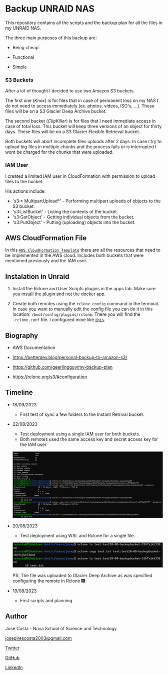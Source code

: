 # Backup UNRAID NAS

This repository contains all the scripts and the backup plan for all the files in my UNRAID NAS.

The three main purposes of this backup are:

- Being cheap

- Functional

- Simple

### S3 Buckets

After a lot of thought I decided to use two Amazon S3 buckets.

The first one (*Knox*) is for files that in case of permanent loss on my NAS I do not need to access immediately (ex. photos, videos, ISO's, ...). These files will be on a S3 Glacier Deep Archive bucket.

The second bucket (*ClipKiller*) is for files that I need immediate access in case of total loss. This bucket will keep three versions of an object for thirty days. These files will be on a S3 Glacier Flexible Retrieval bucket.

Both buckets will abort incomplete files uploads after 2 days. In case I try to upload big files in multiple chunks and the process fails or is interrupted I wont be charged for the chunks that were uploaded.

### IAM User

I created a limited IAM user in CloudFormation with permission to upload files to the bucket.

His actions include:

- 's3:* MultipartUpload*' - Performing multipart uploads of objects to the S3 bucket.
- 's3:ListBucket' - Listing the contents of the bucket.
- 's3:GetObject' - Getting individual objects from the bucket.
- 's3:PutObject' - Putting (uploading) objects into the bucket.

## AWS CloudFormation File

In this [`AWS CloudFormation Template`](stack.yml) there are all the resources that need to be implemented in the AWS cloud. Includes both buckets that were mentioned previously and the IAM user.

## Instalation in Unraid

1. Install the Rclone and User Scripts plugins in the apps tab. Make sure you install the plugin and not the docker app.

2. Create both remotes using the `rclone config` command in the terminal. In case you want to manually edit the config file you can do it in this location: `/boot/config/plugins/rclone`. There you will find the `.rclone.conf` file. I configured mine like [`this`](.rclone.conf).

## Biography

- AWS Documentation

- https://betterdev.blog/personal-backup-to-amazon-s3/

- https://github.com/geerlingguy/my-backup-plan

- https://rclone.org/s3/#configuration

## Timeline

- 18/09/2023
  - First test of sync a few folders to the Instant Retrival bucket.

- 22/08/2023
  - Test deployment using a single IAM user for both buckets.
  - Both remotes used the same access key and secret access key for the IAM user.

  ![1User2Buckets](images/testWith1UserTo2Buckets.png)

- 20/08/2023
  - Test deployment using WSL and Rclone for a single file.

  ![WSLTest](images/WSLTestCopytos3.png)

  PS: The file was uploaded to Glacier Deep Archive as was specified configuring the remote in Rclone 🎆

- 19/08/2023
  - First scripts and planning

## Author

José Costa - Nova School of Science and Technology

josepirescosta2003@gmail.com

[Twitter](https://twitter.com/Jos3Costa)

[GitHub](https://github.com/zepedrocosta)

[LinkedIn](https://www.linkedin.com/in/jos%C3%A9-costa-595b01239/)
